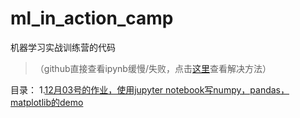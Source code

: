 # ml_in_action_camp
机器学习实战训练营的代码

> （github直接查看ipynb缓慢/失败，点击[这里](https://blog.csdn.net/qq_24671941/article/details/84792084)查看解决方法）

目录：
1.[12月03号的作业，使用jupyter notebook写numpy，pandas，matplotlib的demo](1-1203.ipynb)
